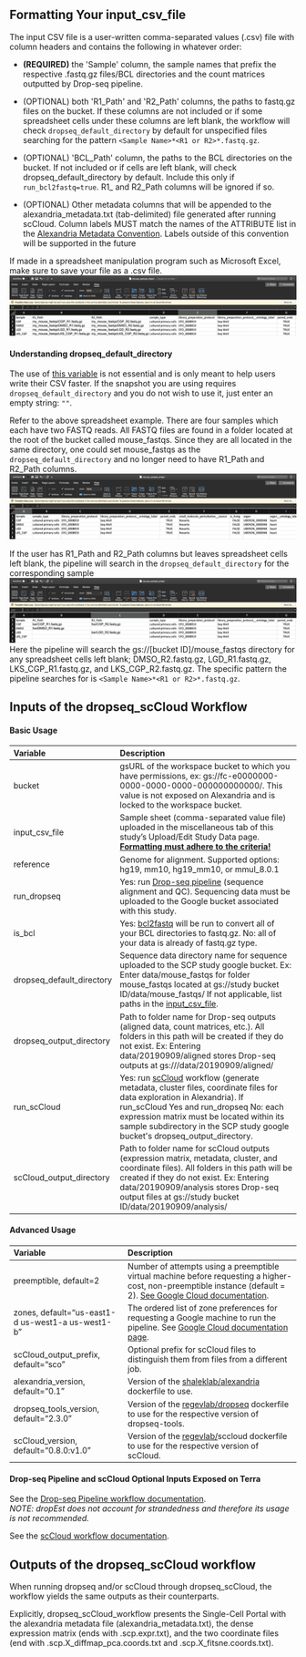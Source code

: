 ## Formatting Your input_csv_file

The input CSV file is a user-written comma-separated values (.csv) file with column headers and contains the following in whatever order:

* **(REQUIRED)** the 'Sample' column, the sample names that prefix the respective .fastq.gz files/BCL directories and the count matrices outputted by Drop-seq pipeline.

* (OPTIONAL) both 'R1_Path' and 'R2_Path' columns, the paths to fastq.gz files on the bucket. If these columns are not included or if some spreadsheet cells under these columns are left blank, the workflow will check `dropseq_default_directory` by default for unspecified files searching for the pattern `<Sample Name>*<R1 or R2>*.fastq.gz`.  

* (OPTIONAL) 'BCL_Path' column, the paths to the BCL directories on the bucket. If not included or if cells are left blank, will check dropseq_default_directory by default. Include this only if `run_bcl2fastq=true`. R1_ and R2_Path columns will be ignored if so.

* (OPTIONAL) Other metadata columns that will be appended to the alexandria_metadata.txt (tab-delimited) file generated after running scCloud. Column labels MUST match the names of the ATTRIBUTE list in the [Alexandria Metadata Convention](/metadata/#the-alexandria-metadata-convention). Labels outside of this convention will be supported in the future

If made in a spreadsheet manipulation program such as Microsoft Excel, make sure to save your file as a .csv file.
![](imgs/csv.png)
  
#### Understanding dropseq_default_directory
The use of [this variable](/dropseq_scCloud/#basic-usage) is not essential and is only meant to help users write their CSV faster. If the snapshot you are using requires `dropseq_default_directory` and you do not wish to use it, just enter an empty string: `""`.

Refer to the above spreadsheet example. There are four samples which each have two FASTQ reads. All FASTQ files are found in a folder located at the root of the bucket called mouse_fastqs. Since they are all located in the same directory, one could set mouse_fastqs as the `dropseq_default_directory` and no longer need to have R1_Path and R2_Path columns. ![](imgs/csv2.png) 
  
If the user has R1_Path and R2_Path columns but leaves spreadsheet cells left blank, the pipeline will search in the `dropseq_default_directory` for the corresponding sample ![](imgs/csv3.png)
Here the pipeline will search the gs://[bucket ID]/mouse_fastqs directory for any spreadsheet cells left blank; DMSO_R2.fastq.gz, LGD_R1.fastq.gz, LKS_CGP_R1.fastq.gz, and LKS_CGP_R2.fastq.gz. The specific pattern the pipeline searches for is `<Sample Name>*<R1 or R2>*.fastq.gz`.

## Inputs of the dropseq_scCloud Workflow
#### Basic Usage
**Variable**|**Description**
:-----------|:--------------
bucket | gsURL of the workspace bucket to which you have permissions, ex: gs://fc-e0000000-0000-0000-0000-000000000000/. This value is not exposed on Alexandria and is locked to the workspace bucket.
input\_csv\_file | Sample sheet (comma-separated value file) uploaded in the miscellaneous tab of this study’s Upload/Edit Study Data page. [**Formatting must adhere to the criteria!**](/dropseq_scCloud/#formatting-your-input_csv_file) 
reference | Genome for alignment. Supported options: hg19, mm10, hg19_mm10, or mmul_8.0.1 
run\_dropseq | Yes: run [Drop-seq pipeline](https://sccloud.readthedocs.io/en/latest/drop_seq.html) (sequence alignment and QC). Sequencing data must be uploaded to the Google bucket associated with this study.
is\_bcl | Yes: [bcl2fastq](https://support.illumina.com/content/dam/illumina-support/documents/documentation/software_documentation/bcl2fastq/bcl2fastq_letterbooklet_15038058brpmi.pdf) will be run to convert all of your BCL directories to fastq.gz. No: all of your data is already of fastq.gz type.
dropseq\_default\_directory | Sequence data directory name for sequence uploaded to the SCP study google bucket. Ex: Enter data/mouse_fastqs for folder mouse_fastqs located at gs://study bucket ID/data/mouse_fastqs/ If not applicable, list paths in the [input_csv_file](http://broad.io/alexandria-format). 
dropseq\_output\_directory | Path to folder name for Drop-seq outputs (aligned data, count matrices, etc.). All folders in this path will be created if they do not exist. Ex: Entering data/20190909/aligned stores Drop-seq outputs at gs:///data/20190909/aligned/
run\_scCloud | Yes: run [scCloud](https://sccloud.readthedocs.io/en/latest/scCloud.html) workflow (generate metadata, cluster files, coordinate files for data exploration in Alexandria). If run_scCloud Yes and run_dropseq No: each expression matrix must be located within its sample subdirectory in the SCP study google bucket's dropseq_output_directory.
scCloud\_output\_directory | Path to folder name for scCloud outputs (expression matrix, metadata, cluster, and coordinate files). All folders in this path will be created if they do not exist. Ex: Entering data/20190909/analysis stores Drop-seq output files at gs://study bucket ID/data/20190909/analysis/

#### Advanced Usage
**Variable**|**Description**
:-----------|:--------------
preemptible, default=2 | Number of attempts using a preemptible virtual machine before requesting a higher-cost, non-preemptible instance (default = 2). [See Google Cloud documentation](https://cloud.google.com/preemptible-vms/).
zones, default=“us-east1-d us-west1-a us-west1-b” | The ordered list of zone preferences for requesting a Google machine to run the pipeline. See [Google Cloud documentation page](https://cloud.google.com/compute/docs/regions-zones/).
scCloud\_output\_prefix, default=“sco” | Optional prefix for scCloud files to distinguish them from files from a different job.
alexandria\_version, default=“0.1” | Version of the [shaleklab/alexandria](https://hub.docker.com/r/shaleklab/alexandria/tags) dockerfile to use. 
dropseq\_tools\_version, default=“2.3.0” | Version of the [regevlab/dropseq](https://hub.docker.com/r/regevlab/dropseq/tags) dockerfile to use for the respective version of dropseq-tools. 
scCloud\_version, default=“0.8.0:v1.0” | Version of the [regevlab/](https://hub.docker.com/u/regevlab)sccloud dockerfile to use for the respective version of scCloud. 

#### Drop-seq Pipeline and scCloud Optional Inputs Exposed on Terra

See the [Drop-seq Pipeline workflow documentation](https://sccloud.readthedocs.io/en/latest/drop_seq.html#inputs).  
*NOTE: dropEst does not account for strandedness and therefore its usage is not recommended.*
  
See the [scCloud workflow documentation](https://sccloud.readthedocs.io/en/latest/scCloud.html#aggregate-matrix).

## Outputs of the dropseq_scCloud workflow

When running dropseq and/or scCloud through dropseq_scCloud, the workflow yields the same outputs as their counterparts.
  
Explicitly, dropseq_scCloud_workflow presents the Single-Cell Portal with the alexandria metadata file (alexandria_metadata.txt), the dense expression matrix (ends with .scp.expr.txt), and the two coordinate files (end with .scp.X_diffmap_pca.coords.txt and .scp.X_fitsne.coords.txt).
  

